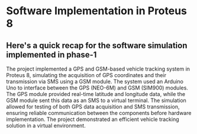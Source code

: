 # Software Implementation in Proteus 8

## Here's a quick recap for the software simulation implemented in phase-1

The project implemented a GPS and GSM-based vehicle tracking system in Proteus 8, simulating the acquisition of GPS coordinates and their transmission via SMS using a GSM module. The system used an Arduino Uno to interface between the GPS (NEO-6M) and GSM (SIM900) modules. The GPS module provided real-time latitude and longitude data, while the GSM module sent this data as an SMS to a virtual terminal. The simulation allowed for testing of both GPS data acquisition and SMS transmission, ensuring reliable communication between the components before hardware implementation. The project demonstrated an efficient vehicle tracking solution in a virtual environment.
